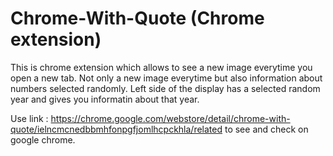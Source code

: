 # Chrome-With-Quote  (Chrome extension)
This is chrome extension which allows to see a new image everytime you open a new tab. Not only a new image everytime but also information about numbers selected randomly. Left side of the display has a selected random year and gives you informatin about that year. 

Use link : https://chrome.google.com/webstore/detail/chrome-with-quote/ielncmcnedbbmhfonpgfjomlhcpckhla/related    to see and check on google chrome.    
